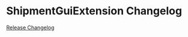 # ShipmentGuiExtension Changelog

[Release Changelog](https://github.com/spryker/shipment-gui-extension/releases)
